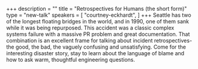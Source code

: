 +++
description = ""
title = "Retrospectives for Humans (the short form)"
type = "new-talk"
speakers = [
        "courtney-eckhardt",
]
+++
Seattle has two of the longest floating bridges in the world, and in 1990, one of them sank while it was being repurposed. This accident was a classic complex systems failure with a massive PR problem and great documentation. That combination is an excellent frame for talking about incident retrospectives- the good, the bad, the vaguely confusing and unsatisfying. Come for the interesting disaster story, stay to learn about the language of blame and how to ask warm, thoughtful engineering questions.